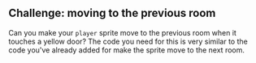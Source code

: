## Challenge: moving to the previous room

Can you make your `player` sprite move to the previous room when it touches a yellow door? The code you need for this is very similar to the code you've already added for make the sprite move to the next room.
